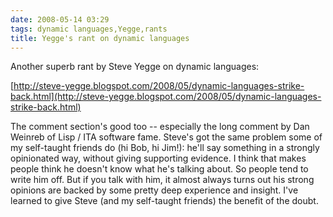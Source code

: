 ```yaml
---
date: 2008-05-14 03:29
tags: dynamic languages,Yegge,rants
title: Yegge's rant on dynamic languages
---
```


Another superb rant by Steve Yegge on dynamic languages:

[http://steve-yegge.blogspot.com/2008/05/dynamic-languages-strike-back.html](http://steve-yegge.blogspot.com/2008/05/dynamic-languages-strike-back.html)

The comment section's good too -- especially the long comment by Dan Weinreb
of Lisp / ITA software fame. Steve's got the same problem some of my
self-taught friends do (hi Bob, hi Jim!): he'll say something in a strongly
opinionated way, without
giving supporting evidence. I think that makes people think he doesn't know
what he's talking about. So people tend to write him off. But if you talk with
him, it almost always turns out his strong opinions are backed by some pretty
deep experience and insight. I've learned to give Steve (and my self-taught
friends) the benefit of the doubt.
